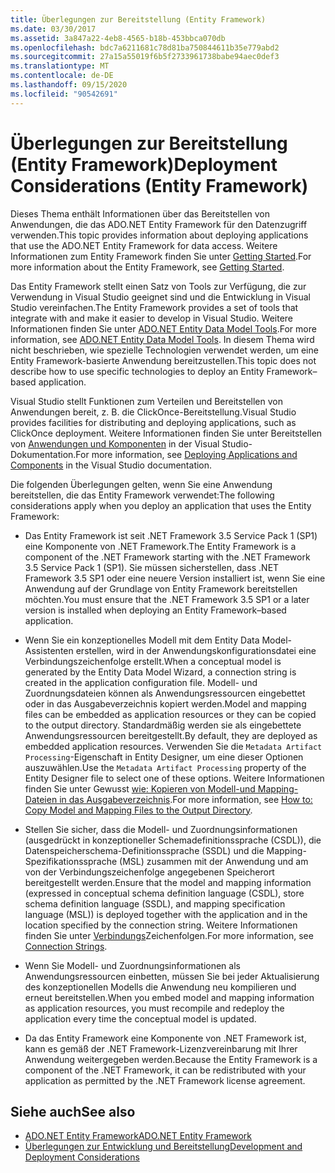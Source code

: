 ```yaml
---
title: Überlegungen zur Bereitstellung (Entity Framework)
ms.date: 03/30/2017
ms.assetid: 3a847a22-4eb8-4565-b18b-453bbca070db
ms.openlocfilehash: bdc7a6211681c78d81ba750844611b35e779abd2
ms.sourcegitcommit: 27a15a55019f6b5f2733961738babe94aec0def3
ms.translationtype: MT
ms.contentlocale: de-DE
ms.lasthandoff: 09/15/2020
ms.locfileid: "90542691"
---
```

# <a name="deployment-considerations-entity-framework"></a><span data-ttu-id="3df8c-102">Überlegungen zur Bereitstellung (Entity Framework)</span><span class="sxs-lookup"><span data-stu-id="3df8c-102">Deployment Considerations (Entity Framework)</span></span>
<span data-ttu-id="3df8c-103">Dieses Thema enthält Informationen über das Bereitstellen von Anwendungen, die das ADO.NET Entity Framework für den Datenzugriff verwenden.</span><span class="sxs-lookup"><span data-stu-id="3df8c-103">This topic provides information about deploying applications that use the ADO.NET Entity Framework for data access.</span></span> <span data-ttu-id="3df8c-104">Weitere Informationen zum Entity Framework finden Sie unter [Getting Started](getting-started.md).</span><span class="sxs-lookup"><span data-stu-id="3df8c-104">For more information about the Entity Framework, see [Getting Started](getting-started.md).</span></span>  
  
 <span data-ttu-id="3df8c-105">Das Entity Framework stellt einen Satz von Tools zur Verfügung, die zur Verwendung in Visual Studio geeignet sind und die Entwicklung in Visual Studio vereinfachen.</span><span class="sxs-lookup"><span data-stu-id="3df8c-105">The Entity Framework provides a set of tools that integrate with and make it easier to develop in Visual Studio.</span></span> <span data-ttu-id="3df8c-106">Weitere Informationen finden Sie unter [ADO.NET Entity Data Model Tools](/previous-versions/dotnet/netframework-4.0/bb399249(v=vs.100)).</span><span class="sxs-lookup"><span data-stu-id="3df8c-106">For more information, see [ADO.NET Entity Data Model Tools](/previous-versions/dotnet/netframework-4.0/bb399249(v=vs.100)).</span></span> <span data-ttu-id="3df8c-107">In diesem Thema wird nicht beschrieben, wie spezielle Technologien verwendet werden, um eine Entity Framework-basierte Anwendung bereitzustellen.</span><span class="sxs-lookup"><span data-stu-id="3df8c-107">This topic does not describe how to use specific technologies to deploy an Entity Framework–based application.</span></span>  
  
 <span data-ttu-id="3df8c-108">Visual Studio stellt Funktionen zum Verteilen und Bereitstellen von Anwendungen bereit, z. B. die ClickOnce-Bereitstellung.</span><span class="sxs-lookup"><span data-stu-id="3df8c-108">Visual Studio provides facilities for distributing and deploying applications, such as ClickOnce deployment.</span></span> <span data-ttu-id="3df8c-109">Weitere Informationen finden Sie unter Bereitstellen von [Anwendungen und Komponenten](/visualstudio/deployment/deploying-applications-services-and-components) in der Visual Studio-Dokumentation.</span><span class="sxs-lookup"><span data-stu-id="3df8c-109">For more information, see [Deploying Applications and Components](/visualstudio/deployment/deploying-applications-services-and-components) in the Visual Studio documentation.</span></span>  
  
 <span data-ttu-id="3df8c-110">Die folgenden Überlegungen gelten, wenn Sie eine Anwendung bereitstellen, die das Entity Framework verwendet:</span><span class="sxs-lookup"><span data-stu-id="3df8c-110">The following considerations apply when you deploy an application that uses the Entity Framework:</span></span>  
  
- <span data-ttu-id="3df8c-111">Das Entity Framework ist seit .NET Framework 3.5 Service Pack 1 (SP1) eine Komponente von .NET Framework.</span><span class="sxs-lookup"><span data-stu-id="3df8c-111">The Entity Framework is a component of the .NET Framework starting with the .NET Framework 3.5 Service Pack 1 (SP1).</span></span> <span data-ttu-id="3df8c-112">Sie müssen sicherstellen, dass .NET Framework 3.5 SP1 oder eine neuere Version installiert ist, wenn Sie eine Anwendung auf der Grundlage von Entity Framework bereitstellen möchten.</span><span class="sxs-lookup"><span data-stu-id="3df8c-112">You must ensure that the .NET Framework 3.5 SP1 or a later version is installed when deploying an Entity Framework–based application.</span></span>  
  
- <span data-ttu-id="3df8c-113">Wenn Sie ein konzeptionelles Modell mit dem Entity Data Model-Assistenten erstellen, wird in der Anwendungskonfigurationsdatei eine Verbindungszeichenfolge erstellt.</span><span class="sxs-lookup"><span data-stu-id="3df8c-113">When a conceptual model is generated by the Entity Data Model Wizard, a connection string is created in the application configuration file.</span></span> <span data-ttu-id="3df8c-114">Modell- und Zuordnungsdateien können als Anwendungsressourcen eingebettet oder in das Ausgabeverzeichnis kopiert werden.</span><span class="sxs-lookup"><span data-stu-id="3df8c-114">Model and mapping files can be embedded as application resources or they can be copied to the output directory.</span></span> <span data-ttu-id="3df8c-115">Standardmäßig werden sie als eingebettete Anwendungsressourcen bereitgestellt.</span><span class="sxs-lookup"><span data-stu-id="3df8c-115">By default, they are deployed as embedded application resources.</span></span> <span data-ttu-id="3df8c-116">Verwenden Sie die `Metadata Artifact Processing`-Eigenschaft in Entity Designer, um eine dieser Optionen auszuwählen.</span><span class="sxs-lookup"><span data-stu-id="3df8c-116">Use the `Metadata Artifact Processing` property of the Entity Designer file to select one of these options.</span></span> <span data-ttu-id="3df8c-117">Weitere Informationen finden Sie unter Gewusst [wie: Kopieren von Modell-und Mapping-Dateien in das Ausgabeverzeichnis](/previous-versions/dotnet/netframework-4.0/cc716709(v=vs.100)).</span><span class="sxs-lookup"><span data-stu-id="3df8c-117">For more information, see [How to: Copy Model and Mapping Files to the Output Directory](/previous-versions/dotnet/netframework-4.0/cc716709(v=vs.100)).</span></span>  
  
- <span data-ttu-id="3df8c-118">Stellen Sie sicher, dass die Modell- und Zuordnungsinformationen (ausgedrückt in konzeptioneller Schemadefinitionssprache (CSDL)), die Datenspeicherschema-Definitionssprache (SSDL) und die Mapping-Spezifikationssprache (MSL) zusammen mit der Anwendung und am von der Verbindungszeichenfolge angegebenen Speicherort bereitgestellt werden.</span><span class="sxs-lookup"><span data-stu-id="3df8c-118">Ensure that the model and mapping information (expressed in conceptual schema definition language (CSDL), store schema definition language (SSDL), and mapping specification language (MSL)) is deployed together with the application and in the location specified by the connection string.</span></span> <span data-ttu-id="3df8c-119">Weitere Informationen finden Sie unter [Verbindungs](connection-strings.md)Zeichenfolgen.</span><span class="sxs-lookup"><span data-stu-id="3df8c-119">For more information, see [Connection Strings](connection-strings.md).</span></span>  
  
- <span data-ttu-id="3df8c-120">Wenn Sie Modell- und Zuordnungsinformationen als Anwendungsressourcen einbetten, müssen Sie bei jeder Aktualisierung des konzeptionellen Modells die Anwendung neu kompilieren und erneut bereitstellen.</span><span class="sxs-lookup"><span data-stu-id="3df8c-120">When you embed model and mapping information as application resources, you must recompile and redeploy the application every time the conceptual model is updated.</span></span>  
  
- <span data-ttu-id="3df8c-121">Da das Entity Framework eine Komponente von .NET Framework ist, kann es gemäß der .NET Framework-Lizenzvereinbarung mit Ihrer Anwendung weitergegeben werden.</span><span class="sxs-lookup"><span data-stu-id="3df8c-121">Because the Entity Framework is a component of the .NET Framework, it can be redistributed with your application as permitted by the .NET Framework license agreement.</span></span>  
  
## <a name="see-also"></a><span data-ttu-id="3df8c-122">Siehe auch</span><span class="sxs-lookup"><span data-stu-id="3df8c-122">See also</span></span>

- [<span data-ttu-id="3df8c-123">ADO.NET Entity Framework</span><span class="sxs-lookup"><span data-stu-id="3df8c-123">ADO.NET Entity Framework</span></span>](index.md)
- [<span data-ttu-id="3df8c-124">Überlegungen zur Entwicklung und Bereitstellung</span><span class="sxs-lookup"><span data-stu-id="3df8c-124">Development and Deployment Considerations</span></span>](development-and-deployment-considerations.md)
